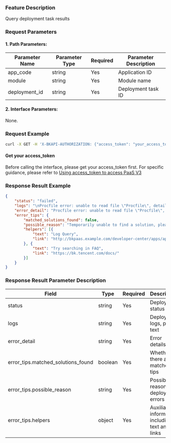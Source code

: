 ### Feature Description
Query deployment task results


### Request Parameters

#### 1. Path Parameters:

| Parameter Name | Parameter Type | Required | Parameter Description |
| -------------- | -------------- | -------- | --------------------- |
| app_code       | string         | Yes      | Application ID        |
| module         | string         | Yes      | Module name           |
| deployment_id  | string         | Yes      | Deployment task ID    |

#### 2. Interface Parameters:
None.

### Request Example
```bash
curl -X GET -H 'X-BKAPI-AUTHORIZATION: {"access_token": "your_access_token"}' http://bkapi.example.com/api/bkpaas3/prod/bkapps/applications/{app_code}/modules/{module}/deployments/{deployment_id}/result/
```

#### Get your access_token

Before calling the interface, please get your access_token first. For specific guidance, please refer to [Using access_token to access PaaS V3](https://bk.tencent.com/docs/markdown/PaaS3.0/topics/paas/access_token)

### Response Result Example
```json
{
	"status": "failed",
	"logs": "\nProcfile error: unable to read file \"Procfile\", details: module 'paasng.dev_resources.sourcectl.package.client' has no attribute 'S3TarClient'",
	"error_detail": "Procfile error: unable to read file \"Procfile\", details: module 'paasng.dev_resources.sourcectl.package.client' has no attribute 'S3TarClient'",
	"error_tips": {
		"matched_solutions_found": false,
		"possible_reason": "Temporarily unable to find a solution, please go to the \"Standard Output Log\" to check for exceptions",
		"helpers": [{
			"text": "Log Query",
			"link": "http://bkpaas.example.com/developer-center/apps/appid/default/log?tab=stream"
		}, {
			"text": "Try searching in FAQ",
			"link": "https://bk.tencent.com/docs/"
		}]
	}
}
```

### Response Result Parameter Description

| Field | Type | Required | Description |
| ----- | ---- | -------- | ----------- |
| status | string | Yes | Deployment status |
| logs | string | Yes | Deployment logs, plain text |
| error_detail | string | Yes | Error details |
| error_tips.matched_solutions_found | boolean | Yes | Whether there are matched tips |
| error_tips.possible_reason | string | Yes | Possible reasons for deployment errors |
| error_tips.helpers | object | Yes | Auxiliary information, including text and links |